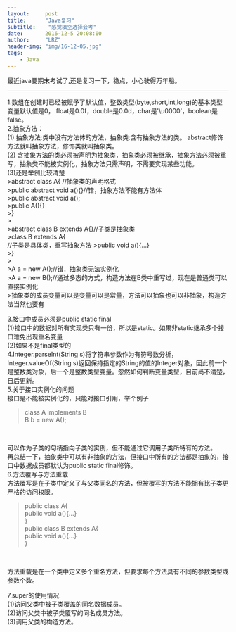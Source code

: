 ```yaml
---
layout:     post
title:      "Java复习"
subtitle:    "感觉填空选择会考"
date:       2016-12-5 20:08:00
author:     "LRZ"
header-img: "img/16-12-05.jpg"
tags:
    - Java
---
```


最近java要期末考试了,还是复习一下，稳点，小心驶得万年船。
<hr>
1.数组在创建时已经被赋予了默认值，整数类型(byte,short,int,long)的基本类型变量默认值是0，
float是0.0f，double是0.0d，char是'\u0000'，boolean是false。<br>
2.抽象方法：<br>
(1) 抽象方法:类中没有方法体的方法，抽象类:含有抽象方法的类。
abstract修饰方法就叫抽象方法，修饰类就叫抽象类。<br>
(2) 含抽象方法的类必须被声明为抽象类，抽象类必须被继承，抽象方法必须被重写，抽象类不能被实例化，抽象方法只需声明，不需要实现某些功能。<br>
(3)还是举例比较清楚<br>
>abstract class A{ //抽象类的声明格式<br>
>public abstract void a(){}//错，抽象方法不能有方法体<br>
>public abstract void a();<br>
>public A(){}<br>
>}<br>
><br>
>abstract class B extends A{}//子类是抽象类<br>
>class B extends A{<br>//子类是具体类，重写抽象方法
>public  void a(){...}<br>
>}<br>
><br>
>A a = new A();//错，抽象类无法实例化<br>
>A a = new B();//通过多态的方式，构造方法在B类中重写过，现在是普通类可以直接实例化<br>
>抽象类的成员变量可以是变量可以是常量，方法可以抽象也可以非抽象，构造方法当然也要有


3.接口中成员必须是public static final<br>
(1)接口中的数据对所有实现类只有一份，所以是static。如果非static继承多个接口难免出现重名变量<br>
(2)如果不是final类型的<br>
4.Integer.parseInt(String s)将字符串参数作为有符号数分析，Integer.valueOf(String s)返回保持指定的String的值的Integer对象，因此前一个是整数类对象，后一个是整数类型变量。忽然如何判断变量类型，目前尚不清楚，日后更新。<br>
5.关于接口实例化的问题<br>
接口是不能被实例化的，只能对接口引用，举个例子<br>
>class A implements B<br>
> B b = new A();
<br>


可以作为子类的句柄指向子类的实例，但不能通过它调用子类所特有的方法。<br>
再总结一下，抽象类中可以有非抽象的方法，但接口中所有的方法都是抽象的，接口中数据成员都默认为public static final修饰。<br>
6.方法覆写与方法重载<br>
方法覆写是在子类中定义了与父类同名的方法，但被覆写的方法不能拥有比子类更严格的访问权限。
>public class A{<br>
>public void a(){...}<br>
>}<br>
>public class B extends A{<br>
>public void a(){...}<br>
>}<br>
<br>

方法重载是在一个类中定义多个重名方法，但要求每个方法具有不同的参数类型或参数个数。

7.super的使用情况<br>
(1)访问父类中被子类覆盖的同名数据成员。<br>
(2)访问父类中被子类覆写的同名成员方法。<br>
(3)调用父类的构造方法。<br>